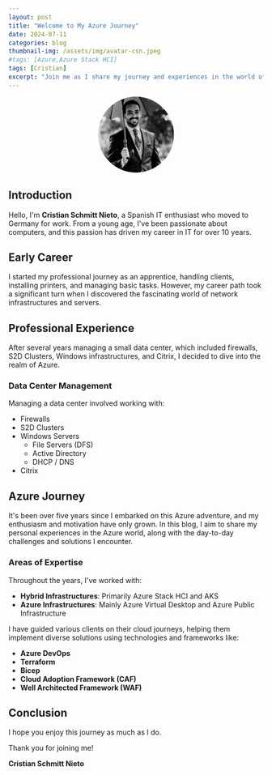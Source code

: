 ```yaml
---
layout: post
title: "Welcome to My Azure Journey"
date: 2024-07-11
categories: blog
thumbnail-img: /assets/img/avatar-csn.jpeg
#tags: [Azure,Azure Stack HCI]
tags: [Cristian]
excerpt: "Join me as I share my journey and experiences in the world of Azure and IT."
---
```


<div style="text-align: center;">
  <img src="/assets/img/avatar-csn.jpeg" alt="Cristian Schmitt Nieto" style="width: 150px; height: 150px; border-radius: 50%;"/>
</div>

## Introduction

Hello, I'm **Cristian Schmitt Nieto**, a Spanish IT enthusiast who moved to Germany for work. From a young age, I've been passionate about computers, and this passion has driven my career in IT for over 10 years.

## Early Career

I started my professional journey as an apprentice, handling clients, installing printers, and managing basic tasks. However, my career path took a significant turn when I discovered the fascinating world of network infrastructures and servers.

## Professional Experience

After several years managing a small data center, which included firewalls, S2D Clusters, Windows infrastructures, and Citrix, I decided to dive into the realm of Azure.

### Data Center Management

Managing a data center involved working with:
- Firewalls
- S2D Clusters
- Windows Servers
  - File Servers (DFS)
  - Active Directory
  - DHCP / DNS
- Citrix

## Azure Journey

It's been over five years since I embarked on this Azure adventure, and my enthusiasm and motivation have only grown. In this blog, I aim to share my personal experiences in the Azure world, along with the day-to-day challenges and solutions I encounter.

### Areas of Expertise

Throughout the years, I've worked with:
- **Hybrid Infrastructures**: Primarily Azure Stack HCI and AKS
- **Azure Infrastructures**: Mainly Azure Virtual Desktop and Azure Public Infrastructure

I have guided various clients on their cloud journeys, helping them implement diverse solutions using technologies and frameworks like:
- **Azure DevOps**
- **Terraform**
- **Bicep**
- **Cloud Adoption Framework (CAF)**
- **Well Architected Framework (WAF)**

## Conclusion

I hope you enjoy this journey as much as I do.

Thank you for joining me!

**Cristian Schmitt Nieto**
